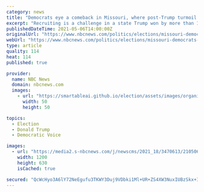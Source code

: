 ```yaml
---
category: news
title: "Democrats eye a comeback in Missouri, where post-Trump turmoil on display"
excerpt: "Recruiting is a challenge in a state Trump won by more than 15 percentage points last year and where Democrats have won only one statewide race in eight years."
publishedDateTime: 2021-05-06T14:00:00Z
originalUrl: "https://www.nbcnews.com/politics/elections/missouri-democrats-see-winnable-senate-seat-no-obvious-front-runner-n1266403"
webUrl: "https://www.nbcnews.com/politics/elections/missouri-democrats-see-winnable-senate-seat-no-obvious-front-runner-n1266403"
type: article
quality: 114
heat: 114
published: true

provider:
  name: NBC News
  domain: nbcnews.com
  images:
    - url: "https://smartableai.github.io/election/assets/images/organizations/nbcnews.com-50x50.jpg"
      width: 50
      height: 50

topics:
  - Election
  - Donald Trump
  - Democratic Voice

images:
  - url: "https://media2.s-nbcnews.com/j/newscms/2021_18/3470613/210506-jay_nixon-mc-1028_6cbe0f5263959e32a5e5246047e6041c.nbcnews-fp-1200-630.JPG"
    width: 1200
    height: 630
    isCached: true

secured: "QcWcHyo3A6lY72NeEgufu3TKWY3Duj9VDbki1Ml+UR+ZS4XW3NuxIUBzSkx+I036g0gzguGKnGUrGuuFeEBUE/ru2e2AtGFAhNJeqfUq0zdQNz0ybypyIWX3xZk+C3/fNshxDWcz5ZteuDylEUGS9SSKC7NuYtyHzf3CGtKK9T2sCYO18TFYUXYOdiwumLukOuMqHNIo7GPGWzkTjKW0ZLQzmSTLzUfNRS7scBiQLTdYr2aVAPBKNnATn/Ol5GISnmIkOvqOSGxsC4sphqHWKesyLX8B2gybIRqWWwmq8Gk5GD3NVL7Oe04/punAvk/ihEMyTEVYY5puOhNHn5VzLg6k9GmreSbW65hsSUYPa5Q=;0B/O7FIK9dZAqszE2A2IUA=="
---
```


